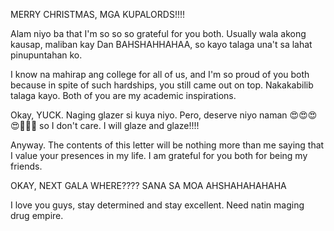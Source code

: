 MERRY CHRISTMAS, MGA KUPALORDS!!!!

Alam niyo ba that I'm so so so grateful for you both. Usually wala akong kausap, maliban kay Dan BAHSHAHHAHAA, so kayo talaga una't sa lahat pinupuntahan ko.

I know na mahirap ang college for all of us, and I'm so proud of you both because in spite of such hardships, you still came out on top. Nakakabilib talaga kayo. Both of you are my academic inspirations.

Okay, YUCK. Naging glazer si kuya niyo. Pero, deserve niyo naman 😍😍😍😍🥰🥰🥰 so I don't care. I will glaze and glaze!!!!

Anyway. The contents of this letter will be nothing more than me saying that I value your presences in my life. I am grateful for you both for being my friends.

OKAY, NEXT GALA WHERE???? SANA SA MOA AHSHAHAHAHAHA

I love you guys, stay determined and stay excellent. Need natin maging drug empire.